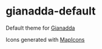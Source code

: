 # gianadda-default
Default theme for [Gianadda](https://github.com/robbyn/gianadda)

Icons generated with [MapIcons](https://mapicons.mapsmarker.com/)
